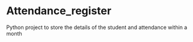 # Attendance_register
Python project to store the details of the student and attendance within a month 
